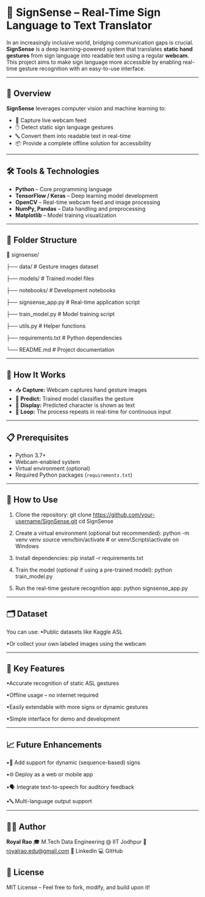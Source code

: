 # 🤟 SignSense – Real-Time Sign Language to Text Translator

In an increasingly inclusive world, bridging communication gaps is crucial. **SignSense** is a deep learning–powered system that translates **static hand gestures** from sign language into readable text using a regular **webcam**. This project aims to make sign language more accessible by enabling real-time gesture recognition with an easy-to-use interface.

---

## 🚀 Overview

**SignSense** leverages computer vision and machine learning to:

- 🎥 Capture live webcam feed
- ✋ Detect static sign language gestures
- 🔤 Convert them into readable text in real-time
- 📦 Provide a complete offline solution for accessibility

---

## 🛠️ Tools & Technologies

- **Python** – Core programming language
- **TensorFlow / Keras** – Deep learning model development
- **OpenCV** – Real-time webcam feed and image processing
- **NumPy, Pandas** – Data handling and preprocessing
- **Matplotlib** – Model training visualization

---

## 📂 Folder Structure

📁 signsense/

├── data/ # Gesture images dataset

├── models/ # Trained model files

├── notebooks/ # Development notebooks

├── signsense_app.py # Real-time application script

├── train_model.py # Model training script

├── utils.py # Helper functions

├── requirements.txt # Python dependencies

└── README.md # Project documentation

---

## 🔄 How It Works

- 📥 **Capture:** Webcam captures hand gesture images
- 🧠 **Predict:** Trained model classifies the gesture
- 📝 **Display:** Predicted character is shown as text
- 🔁 **Loop:** The process repeats in real-time for continuous input

---

## 📋 Prerequisites

- Python 3.7+
- Webcam-enabled system
- Virtual environment (optional)
- Required Python packages (`requirements.txt`)

---

## 🧪 How to Use

1. Clone the repository:
   git clone https://github.com/your-username/SignSense.git
   cd SignSense
2. Create a virtual environment (optional but recommended):
   python -m venv venv
source venv/bin/activate  # or venv\Scripts\activate on Windows

3. Install dependencies:
   pip install -r requirements.txt

4. Train the model (optional if using a pre-trained model):
   python train_model.py

5. Run the real-time gesture recognition app:
   python signsense_app.py

---

## 🗂️ Dataset
You can use:
•Public datasets like Kaggle ASL

•Or collect your own labeled images using the webcam

---

## 🧠 Key Features
•Accurate recognition of static ASL gestures

•Offline usage – no internet required

•Easily extendable with more signs or dynamic gestures

•Simple interface for demo and development

---

## 📈 Future Enhancements
•🔄 Add support for dynamic (sequence-based) signs

•🌐 Deploy as a web or mobile app

•🗣️ Integrate text-to-speech for auditory feedback

•🔤 Multi-language output support

---

## 👨‍💻 Author
**Royal Rao**
🎓 M.Tech Data Engineering @ IIT Jodhpur
📧 royalrao.edu@gmail.com
🔗 LinkedIn
💻 GitHub

## 📄 License
MIT License – Feel free to fork, modify, and build upon it!
